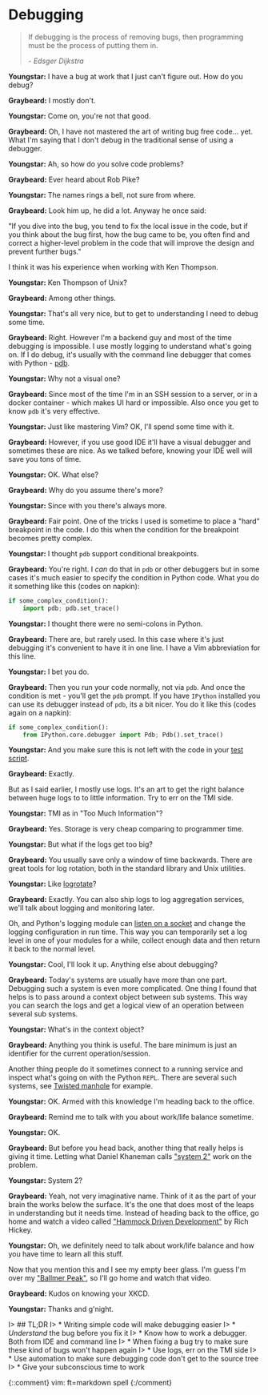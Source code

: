 # Debugging

> If debugging is the process of removing bugs, then programming must be the
> process of putting them in. 
> 
>   *- Edsger Dijkstra*


**Youngstar:** I have a bug at work that I just can't figure out. How do you
debug?

**Graybeard:** I mostly don't.

**Youngstar:** Come on, you're not that good.

**Graybeard:** Oh, I have not mastered the art of writing bug free code... yet.
What I'm saying that I don't debug in the traditional sense of using a debugger.

**Youngstar:** Ah, so how do you solve code problems?

**Graybeard:** Ever heard about Rob Pike?

**Youngstar:** The names rings a bell, not sure from where.

**Graybeard:** Look him up, he did a lot. Anyway he once said:

"If you dive into the bug, you tend to fix the local issue in the code, but if
you think about the bug first, how the bug came to be, you often find and
correct a higher-level problem in the code that will improve the design and
prevent further bugs."

I think it was his experience when working with Ken Thompson.

**Youngstar:** Ken Thompson of Unix?

**Graybeard:** Among other things.

**Youngstar:** That's all very nice, but to get to understanding I need to debug
some time.

**Graybeard:** Right. However I'm a backend guy and most of the time debugging
is impossible. I use mostly logging to understand what's going on. If I do
debug, it's usually with the command line debugger that comes with Python -
[pdb][pdb].

**Youngstar:** Why not a visual one?

**Graybeard:** Since most of the time I'm in an SSH session to a server, or in a
docker container - which makes UI hard or impossible. Also once you get to know `pdb` it's very effective.

**Youngstar:** Just like mastering Vim? OK, I'll spend some time with it.

**Graybeard:** However, if you use good IDE it'll have a visual debugger and
sometimes these are nice. As we talked before, knowing your IDE well will save
you tons of time.

**Youngstar:** OK. What else?

**Graybeard:** Why do you assume there's more?

**Youngstar:** Since with you there's always more.

**Graybeard:** Fair point. One of the tricks I used is sometime to place a
"hard" breakpoint in the code. I do this when the condition for the breakpoint
becomes pretty complex.

**Youngstar:** I thought `pdb` support conditional breakpoints.

**Graybeard:** You're right.  I *can* do that in `pdb` or other debuggers but
in some cases it's much easier to specify the condition in Python code. What you do
it something like this (codes on napkin):

```python
if some_complex_condition():
    import pdb; pdb.set_trace()
```

**Youngstar:** I thought there were no semi-colons in Python.

**Graybeard:** There are, but rarely used. In this case where it's just
debugging it's convenient to have it in one line. I have a Vim abbreviation for
this line.

**Youngstar:** I bet you do.

**Graybeard:** Then you run your code normally, not via `pdb`. And once the
condition is met - you'll get the `pdb` prompt. If you have `IPython` installed
you can use its debugger instead of `pdb`, its a bit nicer. You do it like
this (codes again on a napkin):

```python
if some_complex_condition():
    from IPython.core.debugger import Pdb; Pdb().set_trace()
```

**Youngstar:** And you make sure this is not left with the code in your [test
script](#appendix-a).

**Graybeard:** Exactly.

But as I said earlier, I mostly use logs. It's an art to get the right balance
between huge logs to to little information. Try to err on the TMI side.

**Youngstar:** TMI as in "Too Much Information"?

**Graybeard:** Yes. Storage is very cheap comparing to programmer time.

**Youngstar:** But what if the logs get too big?

**Graybeard:** You usually save only a window of time backwards. There are
great tools for log rotation, both in the standard library and Unix utilities.

**Youngstar:** Like [logrotate][lr]?

**Graybeard:** Exactly. You can also ship logs to log aggregation services,
we'll talk about logging and monitoring later.

Oh, and Python's logging module can [listen on a socket][logc] and change the
logging configuration in run time. This way you can temporarily set a log level in
one of your modules for a while, collect enough data and then return it back to
the normal level.

**Youngstar:** Cool, I'll look it up. Anything else about debugging?

**Graybeard:** Today's systems are usually have more than one part. Debugging
such a system is even more complicated. One thing I found that helps is to pass
around a context object between sub systems. This way you can search the logs
and get a logical view of an operation between several sub systems.

**Youngstar:** What's in the context object?

**Graybeard:** Anything you think is useful. The bare minimum is just an
identifier for the current operation/session.

Another thing people do it sometimes connect to a running service and inspect
what's going on with the Python `REPL`. There are several such systems, see
[Twisted manhole][manhole] for example.

**Youngstar:** OK. Armed with this knowledge I'm heading back to the office.

**Graybeard:** Remind me to talk with you about work/life balance sometime.

**Youngstar:** OK.

**Graybeard:** But before you head back, another thing that really helps is
giving it time. Letting what Daniel Khaneman calls ["system 2"][sys2] work on
the problem.

**Youngstar:** System 2?

**Graybeard:** Yeah, not very imaginative name. Think of it as the part of your
brain the works below the surface. It's the one that does most of the leaps in
understanding but it needs time. Instead of heading back to the office, go home
and watch a video called ["Hammock Driven Development"][hdd] by Rich Hickey.

**Youngstar:** Oh, we definitely need to talk about work/life balance and how
you have time to learn all this stuff.

Now that you mention this and I see my empty beer glass. I'm guess I'm over my
["Ballmer Peak"][bp], so I'll go home and watch that video.

**Graybeard:** Kudos on knowing your XKCD.

**Youngstar:** Thanks and g'night.


I> ## TL;DR
I> * Writing simple code will make debugging easier
I> * *Understand* the bug before you fix it
I> * Know how to work a debugger. Both from IDE and command line
I> * When fixing a bug try to make sure these kind of bugs won't happen again
I> * Use logs, err on the TMI side
I> * Use automation to make sure debugging code don't get to the source tree
I> * Give your subconscious time to work

[bp]: https://xkcd.com/323/
[hdd]: https://www.youtube.com/watch?v=f84n5oFoZBc
[logc]: https://docs.python.org/3/howto/logging-cookbook.html#configuration-server-example
[lr]: http://www.linuxcommand.org/man_pages/logrotate8.html
[manhole]: http://www.lothar.com/tech/twisted/manhole.xhtml
[pdb]: https://docs.python.org/3/library/pdb.html
[sys2]: https://en.wikipedia.org/wiki/Thinking,_Fast_and_Slow

{::comment}
vim: ft=markdown spell
{:/comment}
